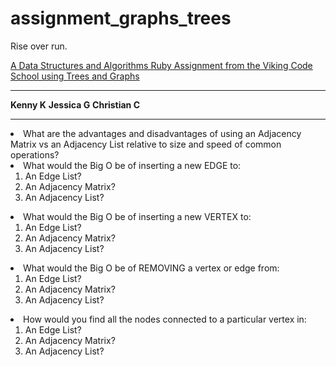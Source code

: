 # assignment_graphs_trees
Rise over run.

[A Data Structures and Algorithms Ruby Assignment from the Viking Code School using Trees and Graphs](http://www.vikingcodeschool.com)

<hr>

<b>Kenny K</b>
<b>Jessica G</b>
<b>Christian C</b>

<hr>

<li>What are the advantages and disadvantages of using an Adjacency Matrix vs an Adjacency List relative to size and speed of common operations?</li>
<li>What would the Big O be of inserting a new EDGE to:

<ol>
<li>An Edge List?</li>
<li>An Adjacency Matrix?</li>
<li>An Adjacency List?</li>
</ol></li>
<li>What would the Big O be of inserting a new VERTEX to:

<ol>
<li>An Edge List?</li>
<li>An Adjacency Matrix?</li>
<li>An Adjacency List?</li>
</ol></li>
<li>What would the Big O be of REMOVING a vertex or edge from:

<ol>
<li>An Edge List?</li>
<li>An Adjacency Matrix?</li>
<li>An Adjacency List?</li>
</ol></li>
<li>How would you find all the nodes connected to a particular vertex in:

<ol>
<li>An Edge List?</li>
<li>An Adjacency Matrix?</li>
<li>An Adjacency List?</li>
</ol></li>
</ol>